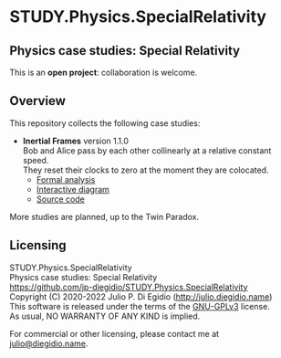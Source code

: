 # STUDY.Physics.SpecialRelativity
## **Physics case studies: Special Relativity**

This is an **open project**: collaboration is welcome.

## Overview

This repository collects the following case studies:

- **Inertial Frames** version 1.1.0  
  Bob and Alice pass by each other collinearly at a relative constant speed.  
  They reset their clocks to zero at the moment they are colocated.  
  - [Formal analysis](https://jp-diegidio.github.io/STUDY.Physics.SpecialRelativity/content/InertialFrames/doc.html)
  - [Interactive diagram](https://jp-diegidio.github.io/STUDY.Physics.SpecialRelativity/content/InertialFrames/app.html)
  - [Source code](https://github.com/jp-diegidio/STUDY.Physics.SpecialRelativity/blob/master/content/InertialFrames)

More studies are planned, up to the Twin Paradox.

## Licensing

STUDY.Physics.SpecialRelativity  
Physics case studies: Special Relativity  
https://github.com/jp-diegidio/STUDY.Physics.SpecialRelativity  
Copyright (C) 2020-2022 Julio P. Di Egidio (http://julio.diegidio.name)  
This software is released under the terms of the
[GNU-GPLv3](https://www.gnu.org/licenses/gpl-3.0.html) license.  
As usual, NO WARRANTY OF ANY KIND is implied.

For commercial or other licensing, please contact me at
[julio@diegidio.name](julio@diegidio.name).
